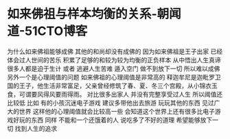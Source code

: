 # 如来佛祖与样本均衡的关系-朝闻道-51CTO博客
为什么如来佛祖能够成佛
其他的和尚却没有成佛的
因为如来佛祖是王子出家 
已经体会过人世间的苦乐 积累了足够的和较为较为均衡的正负样本
从中悟出人生真谛
很多人都是迫于生计 或者 逃避人生苦难 遁入空门 
做不到放下一切 所以难以成佛
另外一个是心理阈值的问题
如来佛祖的心理阈值是非常高的 
释迦牟尼是迦毗罗卫国的王子，他生活非常富足，父亲曾经修筑了春、夏、冬三个宫殿，从小锦衣玉食，可谓要风得风要雨得雨。
对比很多出家人 并没有完整享受过人生 所以阈值还比较低 
比如 有的小孩沉迷电子游戏 建议多带他出去旅游 玩玩其他的东西 见过广大的世界 这样他的心理阈值就会比较高一些 会知道这个世界上还有很多比电子游戏好玩的东西
同样 不能和一个还饿着的人 说吃多了不好的道理
希望能够放下一切 找到人生的追求
